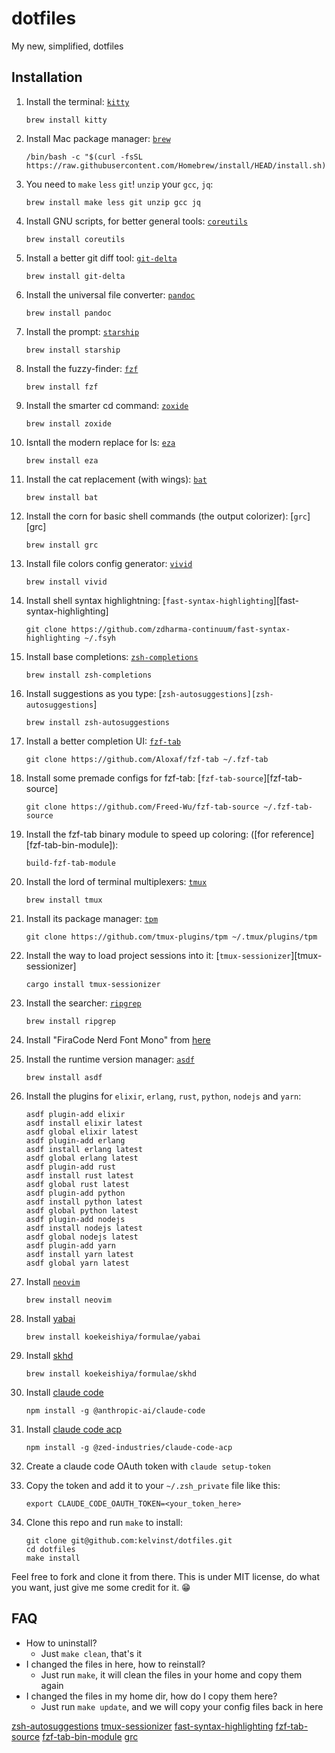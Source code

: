 # dotfiles

My new, simplified, dotfiles

## Installation

1. Install the terminal: [`kitty`](https://sw.kovidgoyal.net/kitty)

    ```shell
    brew install kitty
    ```

1. Install Mac package manager: [`brew`](http://brew.sh)

    ```shell
    /bin/bash -c "$(curl -fsSL https://raw.githubusercontent.com/Homebrew/install/HEAD/install.sh)"
    ```

1. You need to `make` `less` `git`! `unzip` your `gcc`, `jq`:

    ```shell
    brew install make less git unzip gcc jq
    ```

1. Install GNU scripts, for better general tools: [`coreutils`](https://www.gnu.org/software/coreutils/)

    ```shell
    brew install coreutils
    ```

1. Install a better git diff tool: [`git-delta`](diff-so-fancy)

    ```shell
    brew install git-delta
    ```

1. Install the universal file converter: [`pandoc`](https://pandoc.org)

    ```shell
    brew install pandoc
    ```

1. Install the prompt: [`starship`](https://starship.rs/)

    ```shell
    brew install starship
    ```

1. Install the fuzzy-finder: [`fzf`](https://github.com/junegunn/fzf)

    ```shell
    brew install fzf
    ```

1. Install the smarter cd command: [`zoxide`](https://github.com/ajeetdsouza/zoxide)

    ```shell
    brew install zoxide
    ```

1. Isntall the modern replace for ls: [`eza`](https://github.com/eza-community/eza)

    ```shell
    brew install eza
    ```

1. Install the cat replacement (with wings): [`bat`](https://github.com/sharkdp/bat)

    ```shell
    brew install bat
    ```

1. Install the corn for basic shell commands (the output colorizer): [`grc`][grc]

    ```shell
    brew install grc
    ```

1. Install file colors config generator: [`vivid`](https://github.com/sharkdp/vivid)

    ```shell
    brew install vivid
    ```

1. Install shell syntax highlightning: [`fast-syntax-highlighting`][fast-syntax-highlighting]

    ```shell
    git clone https://github.com/zdharma-continuum/fast-syntax-highlighting ~/.fsyh
    ```

1. Install base completions: [`zsh-completions`](https://github.com/zsh-users/zsh-completions)

    ```shell
    brew install zsh-completions
    ```

1. Install suggestions as you type: [`zsh-autosuggestions][zsh-autosuggestions`]

    ```shell
    brew install zsh-autosuggestions
    ```

1. Install a better completion UI: [`fzf-tab`](https://github.com/Aloxaf/fzf-tab)

    ```shell
    git clone https://github.com/Aloxaf/fzf-tab ~/.fzf-tab
    ```

1. Install some premade configs for fzf-tab: [`fzf-tab-source`][fzf-tab-source]

    ```shell
    git clone https://github.com/Freed-Wu/fzf-tab-source ~/.fzf-tab-source
    ```

1. Install the fzf-tab binary module to speed up coloring: ([for reference][fzf-tab-bin-module]):

    ```shell
    build-fzf-tab-module
    ```

1. Install the lord of terminal multiplexers: [`tmux`](https://github.com/tmux/tmux) 

    ```shell
    brew install tmux
    ```

1. Install its package manager: [`tpm`](https://github.com/tmux-plugins/tpm)

    ```shell
    git clone https://github.com/tmux-plugins/tpm ~/.tmux/plugins/tpm
    ```

1. Install the way to load project sessions into it: [`tmux-sessionizer`][tmux-sessionizer]

    ```shell
    cargo install tmux-sessionizer
    ```

1. Install the searcher: [`ripgrep`](https://github.com/BurntSushi/ripgrep)

    ```shell
    brew install ripgrep
    ```

1. Install "FiraCode Nerd Font Mono" from [here](https://www.nerdfonts.com/)

1. Install the runtime version manager: [`asdf`](https://asdf-vm.com)

    ```shell
    brew install asdf
    ```

1. Install the plugins for `elixir`, `erlang`, `rust`, `python`, `nodejs` and `yarn`:

    ```shell
    asdf plugin-add elixir
    asdf install elixir latest
    asdf global elixir latest
    asdf plugin-add erlang
    asdf install erlang latest
    asdf global erlang latest
    asdf plugin-add rust
    asdf install rust latest
    asdf global rust latest
    asdf plugin-add python
    asdf install python latest
    asdf global python latest
    asdf plugin-add nodejs
    asdf install nodejs latest
    asdf global nodejs latest
    asdf plugin-add yarn
    asdf install yarn latest
    asdf global yarn latest
    ```


1. Install [`neovim`](https://neovim.io)

    ```shell
    brew install neovim
    ```

1. Install [yabai](https://github.com/koekeishiya/yabai/wiki#yabai)

    ```shell
    brew install koekeishiya/formulae/yabai
    ```

1. Install [skhd](https://github.com/koekeishiya/skhd)

    ```shell
    brew install koekeishiya/formulae/skhd
    ```

1. Install [claude code](https://github.com/anthropics/claude-code)

    ```shell
    npm install -g @anthropic-ai/claude-code
    ```

1. Install [claude code acp](https://github.com/zed-industries/claude-code-acp)

    ```shell
    npm install -g @zed-industries/claude-code-acp
    ```

1. Create a claude code OAuth token with `claude setup-token`

1. Copy the token and add it to your `~/.zsh_private` file like this:

    ```shell
    export CLAUDE_CODE_OAUTH_TOKEN=<your_token_here>
    ```

1. Clone this repo and run `make` to install:

    ```shell
    git clone git@github.com:kelvinst/dotfiles.git
    cd dotfiles
    make install
    ```

Feel free to fork and clone it from there. This is under MIT license, do what 
you want, just give me some credit for it. 😁

## FAQ

- How to uninstall?
    - Just `make clean`, that's it
- I changed the files in here, how to reinstall?
    - Just run `make`, it will clean the files in your home and copy them again
- I changed the files in my home dir, how do I copy them here?
    - Just run `make update`, and we will copy your config files back in here

[zsh-autosuggestions](https://github.com/zsh-users/zsh-autosuggestions)
[tmux-sessionizer](https://github.com/jrmoulton/tmux-sessionizer)
[fast-syntax-highlighting](https://github.com/zdharma-continuum/fast-syntax-highlighting)
[fzf-tab-source](https://github.com/Freed-Wu/fzf-tab-source)
[fzf-tab-bin-module](https://github.com/Aloxaf/fzf-tab?tab=readme-ov-file#binary-module)
[grc](https://github.com/garabik/grc)
